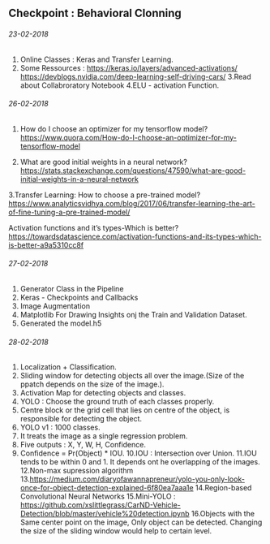 ## Checkpoint : Behavioral Clonning

###### 23-02-2018
1. Online Classes : Keras and Transfer Learning.
2. Some Ressources :
	https://keras.io/layers/advanced-activations/
	https://devblogs.nvidia.com/deep-learning-self-driving-cars/
3.Read about Collabroratory Notebook
4.ELU - activation Function.


###### 26-02-2018
1. How do I choose an optimizer for my tensorflow model? https://www.quora.com/How-do-I-choose-an-optimizer-for-my-tensorflow-model

2. What are good initial weights in a neural network? https://stats.stackexchange.com/questions/47590/what-are-good-initial-weights-in-a-neural-network

3.Transfer Learning: How to choose a pre-trained model? https://www.analyticsvidhya.com/blog/2017/06/transfer-learning-the-art-of-fine-tuning-a-pre-trained-model/

Activation functions and it’s types-Which is better? https://towardsdatascience.com/activation-functions-and-its-types-which-is-better-a9a5310cc8f

###### 27-02-2018
1. Generator Class in the Pipeline
2. Keras - Checkpoints and Callbacks
3. Image Augmentation 
4. Matplotlib For Drawing Insights onj the Train and Validation Dataset.
5. Generated the model.h5

###### 28-02-2018
1. Localization + Classification.
2. Sliding window for detecting objects all over the image.(Size of the ppatch depends on the size of the image.).
3. Activation Map for detecting objects and classes.
4. YOLO  : Choose the ground truth of each classes properly.
5. Centre block or the grid cell that lies on centre of the object, is responsible for detecting the object.
6. YOLO v1 : 1000 classes.
7. It treats the image as a single regression problem.
8. Five outputs : X, Y, W, H, Confidence.
9. Confidence = Pr(Object) * IOU.
10.IOU : Intersection over Union.
11.IOU tends to be within 0 and 1. It depends ont he overlapping of the images.
12.Non-max supression algorithm 
13.https://medium.com/diaryofawannapreneur/yolo-you-only-look-once-for-object-detection-explained-6f80ea7aaa1e
14.Region-based Convolutional Neural Networks
15.Mini-YOLO : https://github.com/xslittlegrass/CarND-Vehicle-Detection/blob/master/vehicle%20detection.ipynb
16.Objects with the Same center point on the image, Only object can be detected. Changing the size of the sliding window would help to certain level. 
